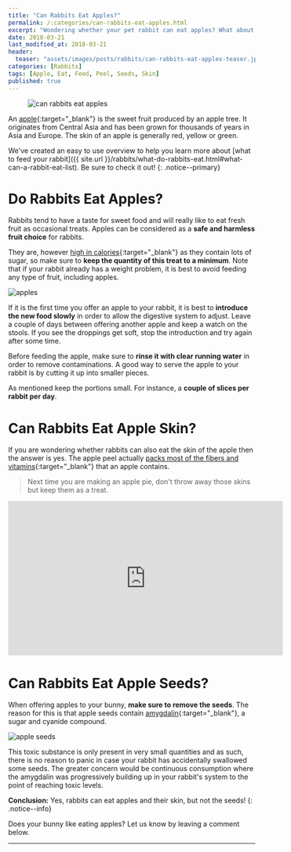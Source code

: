 ```yaml
---
title: "Can Rabbits Eat Apples?"
permalink: /:categories/can-rabbits-eat-apples.html
excerpt: "Wondering whether your pet rabbit can eat apples? What about the peel or seeds? Find out if apples are healthy for your bunny and learn some tips on how to feed them."
date: 2018-03-21
last_modified_at: 2018-03-21
header:
  teaser: "assets/images/posts/rabbits/can-rabbits-eat-apples-teaser.jpg"
categories: [Rabbits]
tags: [Apple, Eat, Feed, Peel, Seeds, Skin]
published: true
---
```


<figure>
  <img src="{{ site.url }}/assets/images/posts/rabbits/can-rabbits-eat-apples.jpg" alt="can rabbits eat apples" class="title-banner">
</figure>

An [apple](https://en.wikipedia.org/wiki/Apple){:target="_blank"} is the sweet fruit produced by an apple tree. It originates from Central Asia and has been grown for thousands of years in Asia and Europe. The skin of an apple is generally red, yellow or green.

We've created an easy to use overview to help you learn more about [what to feed your rabbit]({{ site.url }}/rabbits/what-do-rabbits-eat.html#what-can-a-rabbit-eat-list). Be sure to check it out!
{: .notice--primary}

# Do Rabbits Eat Apples?

Rabbits tend to have a taste for sweet food and will really like to eat fresh fruit as occasional treats. Apples can be considered as a **safe and harmless fruit choice** for rabbits.

They are, however [high in calories](https://en.wikipedia.org/wiki/Apple#Nutrition){:target="_blank"} as they contain lots of sugar, so make sure to **keep the quantity of this treat to a minimum**. Note that if your rabbit already has a weight problem, it is best to avoid feeding any type of fruit, including apples.

<img src="{{ site.url }}/assets/images/posts/food/apples.jpg" alt="apples" class="align-right">

If it is the first time you offer an apple to your rabbit, it is best to **introduce the new food slowly** in order to allow the digestive system to adjust. Leave a couple of days between offering another apple and keep a watch on the stools. If you see the droppings get soft, stop the introduction and try again after some time.

Before feeding the apple, make sure to **rinse it with clear running water** in order to remove contaminations. A good way to serve the apple to your rabbit is by cutting it up into smaller pieces.

As mentioned keep the portions small. For instance, a **couple of slices per rabbit per day**.

# Can Rabbits Eat Apple Skin?

If you are wondering whether rabbits can also eat the skin of the apple then the answer is yes. The apple peel actually [packs most of the fibers and vitamins](http://www.huffingtonpost.com/2014/02/19/never-peel-apple_n_4791328.html){:target="_blank"} that an apple contains.

> Next time you are making an apple pie, don't throw away those skins but keep them as a treat.

<iframe width="560" height="315" src="https://www.youtube.com/embed/hpIXMkC91rI" frameborder="0"></iframe>

# Can Rabbits Eat Apple Seeds?

When offering apples to your bunny, **make sure to remove the seeds**. The reason for this is that apple seeds contain [amygdalin](https://en.wikipedia.org/wiki/Apple#Toxicity_of_seeds){:target="_blank"}, a sugar and cyanide compound.

<img src="{{ site.url }}/assets/images/posts/food/apple-seeds.jpg" alt="apple seeds" class="align-right">

This toxic substance is only present in very small quantities and as such, there is no reason to panic in case your rabbit has accidentally swallowed some seeds. The greater concern would be continuous consumption where the amygdalin was progressively building up in your rabbit's system to the point of reaching toxic levels.

**Conclusion:** Yes, rabbits can eat apples and their skin, but not the seeds!
{: .notice--info}

Does your bunny like eating apples? Let us know by leaving a comment below.

---
